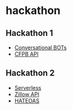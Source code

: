 # hackathon
Hackathon 1
---
- [Conversational BOTs](https://aws.amazon.com/lex)
- [CFPB API](https://www.consumerfinance.gov/data-research/hmda/api)

Hackathon 2
---
- [Serverless](https://github.com/serverless/serverless#quick-start)
- [Zillow API](https://www.zillow.com/howto/api/APIOverview.htm)
- [HATEOAS](https://en.wikipedia.org/wiki/HATEOAS)
